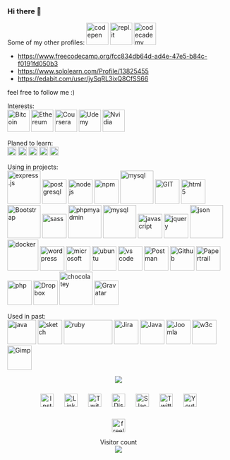 ### Hi there 👋

Some of my other profiles:
 <img src="https://www.vectorlogo.zone/logos/codepen/codepen-icon.svg" height="50" alt="codepen"/> 
 <img src="https://www.vectorlogo.zone/logos/replit/replit-icon.svg" height="50" alt="repl.it"/>
<img src="https://www.vectorlogo.zone/logos/codecademy/codecademy-ar21.svg" height="50" alt="codecademy"/>
- https://www.freecodecamp.org/fcc834db64d-ad4e-47e5-b84c-f0191fd050b3
- https://www.sololearn.com/Profile/13825455
- https://edabit.com/user/jySqRL3ixQ8CfSS66


<!-- https://www.vectorlogo.zone/logos/codecademy/codecademy-icon.svg -->
<!-- https://www.vectorlogo.zone/logos/grasshopper/grasshopper-icon.svg -->

feel free to follow me :)

<!-- missing: Adobe, unreal-->



<p align="center">
  
<!-- <img src="https://www.vectorlogo.zone/logos/mongodb/mongodb-icon.svg" alt="mongodb" width="55" height="55"/>

<img src="https://www.vectorlogo.zone/logos/apple/apple-tile.svg" alt="apple" width="55" height="55"/> -->

</p>

<p>Interests: <br />
<img src="https://www.vectorlogo.zone/logos/bitcoin/bitcoin-icon.svg" alt="Bitcoin" height="50"/> 
<img src="https://www.vectorlogo.zone/logos/ethereum/ethereum-icon.svg" alt="Ethereum" height="50"/>
<img src="https://www.vectorlogo.zone/logos/coursera/coursera-icon.svg" alt="Coursera" height="50"/>
<img src="https://www.vectorlogo.zone/logos/udemy/udemy-icon.svg" alt="Udemy" height="50"/>
<img src="https://www.vectorlogo.zone/logos/nvidia/nvidia-icon.svg" alt="Nvidia" height="50"/>
</p>


<p>Planed to learn:<br />
<img src="https://www.vectorlogo.zone/logos/reactjs/reactjs-icon.svg" alt="react" height="20"/>
<img src="https://www.vectorlogo.zone/logos/vuejs/vuejs-ar21.svg" alt="Vuejs" height="20"/>
<img src="https://www.vectorlogo.zone/logos/angular/angular-icon.svg" alt="Angular" height="20"/>
<img src="https://www.vectorlogo.zone/logos/minecraft/minecraft-icon.svg" alt="Minecraft" height="20"/>
<img src="https://www.vectorlogo.zone/logos/unity3d/unity3d-icon.svg" alt="Unity" height="20"/> 
    <!-- <img src="https://www.vectorlogo.zone/logos/python/python-icon.svg" alt="python" width="55" height="55"/> -->
    <!-- <img src="https://www.vectorlogo.zone/logos/android/android-icon.svg" alt="android" width="55" height="55"/> -->
    <!-- <img src="https://www.vectorlogo.zone/logos/microsoft_azure/microsoft_azure-icon.svg" alt="azure" width="55" height="55"/>  -->
</p>


<p>Using in projects:<br />
<img src="https://www.vectorlogo.zone/logos/expressjs/expressjs-icon.svg" alt="express.js"  height="75"/> 
<img src="https://www.vectorlogo.zone/logos/postgresql/postgresql-icon.svg" alt="postgresql" height="55"/>
<img src="https://www.vectorlogo.zone/logos/nodejs/nodejs-icon.svg" alt="nodejs" height="55"/>
<img src="https://www.vectorlogo.zone/logos/npmjs/npmjs-ar21.svg" alt="npm"  height="55"/>
<img src="https://www.vectorlogo.zone/logos/mysql/mysql-ar21.svg" alt="mysql"  height="75"/> 
<img src="https://www.vectorlogo.zone/logos/git-scm/git-scm-icon.svg" alt="GIT"  height="55"/> 
<img src="https://www.vectorlogo.zone/logos/w3_html5/w3_html5-icon.svg" alt="html 5"  height="55"/>
<img src="https://www.vectorlogo.zone/logos/getbootstrap/getbootstrap-icon.svg" alt="Bootstrap" height="75"/>
<img src="https://www.vectorlogo.zone/logos/sass-lang/sass-lang-icon.svg" alt="sass" height="55"/>
<img src="https://www.vectorlogo.zone/logos/phpmyadmin/phpmyadmin-icon.svg" alt="phpmyadmin" height="75"/> 
<img src="https://www.vectorlogo.zone/logos/mysql/mysql-ar21.svg" alt="mysql" height="75"/> 
<img src="https://www.vectorlogo.zone/logos/javascript/javascript-icon.svg" alt="javascript"  height="55"/>
<img src="https://www.vectorlogo.zone/logos/jquery/jquery-icon" alt="jquery"  height="55"/>
<img src="https://www.vectorlogo.zone/logos/json/json-ar21.svg" alt="json"  height="75"/> 
<img src="https://www.vectorlogo.zone/logos/docker/docker-official.svg" alt="docker" height="70"/> 
<img src="https://www.vectorlogo.zone/logos/wordpress/wordpress-icon.svg" alt="wordpress"  height="55"/>
<img src="https://www.vectorlogo.zone/logos/microsoft/microsoft-icon.svg" alt="microsoft"  height="55"/>
<img src="https://www.vectorlogo.zone/logos/ubuntu/ubuntu-tile.svg" alt="ubuntu"  height="55"/>
<img src="https://www.vectorlogo.zone/logos/visualstudio_code/visualstudio_code-icon.svg" alt="vs code" height="55"/>
<img src="https://www.vectorlogo.zone/logos/getpostman/getpostman-icon.svg" alt="Postman"  height="55"/>
<img src="https://www.vectorlogo.zone/logos/github/github-icon.svg" alt="Github" height="55"/>
<img src="https://www.vectorlogo.zone/logos/papertrailapp/papertrailapp-icon.svg" alt="Papertrail" height="55"/>
<img src="https://www.vectorlogo.zone/logos/php/php-horizontal.svg" alt="php" height="55"/>
<img src="https://www.vectorlogo.zone/logos/dropbox/dropbox-icon.svg" alt="Dropbox" height="55"/>
<img src="https://www.vectorlogo.zone/logos/chocolatey/chocolatey-icon.svg" alt="chocolatey" height="75"/> 
<img src="https://www.vectorlogo.zone/logos/gravatar/gravatar-icon.svg" alt="Gravatar" height="55"/>
</ p>



<!--
- 🔭 I’m currently working on ...
- 🌱 I’m currently learning ...
- 👯 I’m looking to collaborate on ...
- 🤔 I’m looking for help with ...
- 💬 Ask me about ...
- 📫 How to reach me: ...
- 😄 Pronouns: ...
- ⚡ Fun fact: ...
-->

Used in past:<br />
<img src="https://www.vectorlogo.zone/logos/java/java-icon.svg" alt="java" width="65" height="55"/> 
<img src="https://www.vectorlogo.zone/logos/sketchapp/sketchapp-icon.svg" alt="sketch" width="55" height="55"/>
<img src="https://www.vectorlogo.zone/logos/ruby-lang/ruby-lang-icon.svg" alt="ruby" width="110" height="55"/> 
<img src="https://www.vectorlogo.zone/logos/atlassian_jira/atlassian_jira-icon.svg" alt="Jira" width="55" height="55"/>
<img src="https://www.vectorlogo.zone/logos/java/java-vertical.svg" alt="Java" width="55" height="55"/>
<img src="https://www.vectorlogo.zone/logos/joomla/joomla-icon.svg" alt="Joomla" width="55" height="55"/>
<img src="https://www.vectorlogo.zone/logos/w3c_xml/w3c_xml-icon.svg" alt="w3c" width="55" height="55"/>
<img src="https://www.vectorlogo.zone/logos/gimp/gimp-icon.svg" alt="Gimp" width="55" height="55"/>




<!-- source: https://github.com/anuraghazra/github-readme-stats -->
<p align="center"> <img src="https://github-readme-stats.vercel.app/api/top-langs/?username=itsAnyTime&langs_count=10&theme=chartreuse-dark&layout=compact" /></p>




<!-- social media -->
<p align="center">
<img style="padding: 10px" src="https://www.vectorlogo.zone/logos/instagram/instagram-icon.svg" alt="Instagram" height="30"/>
<img style="padding: 10px" src="https://www.vectorlogo.zone/logos/linkedin/linkedin-tile.svg" alt="LinkedIn" height="30"/>
<img style="padding: 10px" src="https://www.vectorlogo.zone/logos/twitch/twitch-icon.svg" alt="Twitch" height="30"/>
<img style="padding: 10px" src="https://www.vectorlogo.zone/logos/discordapp/discordapp-tile.svg" alt="Discord" height="30"/>
<img style="padding: 10px" src="https://www.vectorlogo.zone/logos/slack/slack-icon.svg" alt="Slack" height="30"/>
<img style="padding: 10px" src="https://www.vectorlogo.zone/logos/twitter/twitter-official.svg" alt="Twitter" height="30"/>
<img style="padding: 10px" src="https://www.vectorlogo.zone/logos/youtube/youtube-icon.svg" alt="Youtube" height="30"/>
<br /><br />

<img src="https://www.vectorlogo.zone/logos/freelancer/freelancer-icon.svg" alt="freelancer" height="30"/> 
</p>

<p align="center"> 
Visitor count<br>
<img src="https://profile-counter.glitch.me/itsAnyTime/count.svg" />
</p>